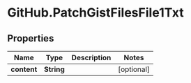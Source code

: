 # GitHub.PatchGistFilesFile1Txt

## Properties

Name | Type | Description | Notes
------------ | ------------- | ------------- | -------------
**content** | **String** |  | [optional] 


